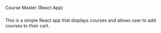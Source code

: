 #
Course Master (React App)
###
This is a simple React app that displays courses and allows user to add courses to their cart.